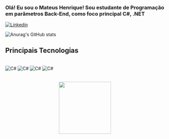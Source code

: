### Olá! Eu sou o Mateus Henrique! Sou estudante de Programação em parâmetros Back-End, como foco principal C#, .NET


[![Linkedin](https://img.shields.io/badge/LinkedIn-0077B5?style=for-the-badge&logo=linkedin&logoColor=white)](https://www.linkedin.com/in/mateus-henrique-0b9911242/)

![Anurag's GitHub stats](https://github-readme-stats.vercel.app/api?username=Code00MH&show_icons=true&theme=onedark)

## Principais Tecnologias

<div style="center: inline_block"><br/>
    <img align="center" alt="C#" src="https://img.shields.io/badge/C%23-239120?style=for-the-badge&logo=c-sharp&logoColor=white" />
    <img align="center" alt="C#" src="https://img.shields.io/badge/.NET-5C2D91?style=for-the-badge&logo=.net&logoColor=white" />
    <img align="center" alt="C#" src="https://img.shields.io/badge/docker-257bd6?style=for-the-badge&logo=docker&logoColor=white" />
    <img align="center" alt="C#" src="https://img.shields.io/badge/-SQL-000?&logo=MySQL&logoColor=4479A1" />
</div><br/>
<div align="center">
  <a href="https://github.com/Code00MH">
      <br/>
    <img height="165px" src="https://github-readme-stats.vercel.app/api/wakatime?username=Code00MH"
  </a>
</div>



